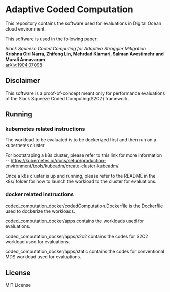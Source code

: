 # Adaptive Coded Computation
This repository contains the software used for evaluations in Digital Ocean cloud environment.

This software is used in the following paper:

*Slack Squeeze Coded Computing for Adaptive Straggler Mitigation* </br>
**Krishna Giri Narra, Zhifeng Lin, Mehrdad Kiamari, Salman Avestimehr and Murali Annavaram** </br>
[arXiv:1904.07098](https://arxiv.org/abs/1904.07098)

## Disclaimer
This software is a proof-of-concept meant only for performance evaluations of the Slack Squeeze Coded Computing(S2C2) framework.

## Running
### kubernetes related instructions
The workload to be evaluated is to be dockerized first and then run on a kubernetes cluster.

For bootstraping a k8s cluster, please refer to this link for more information -- https://kubernetes.io/docs/setup/production-environment/tools/kubeadm/create-cluster-kubeadm/.

Once a k8s cluster is up and running, please refer to the README in the k8s/ folder for how to launch the workload to the cluster for evaluations. 

### docker related instructions
coded_computation_docker/codedComputation.Dockerfile is the Dockerfile used to dockerize the workloads.

coded_computation_docker/apps contains the workloads used for evaluations.

coded_computation_docker/apps/s2c2 contains the codes for S2C2 workload used for evaluations.

coded_computation_docker/apps/static contains the codes for conventional MDS workload used for evaluations.

## License
MIT License
